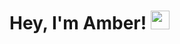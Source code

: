 #### <h1>Hey, I'm Amber! <img src="https://raw.githubusercontent.com/MartinHeinz/MartinHeinz/master/wave.gif" width="30px"></h1>

